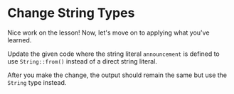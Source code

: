 # Change String Types

Nice work on the lesson! Now, let's move on to applying what you've learned.

Update the given code where the string literal `announcement` is defined to use `String::from()` instead of a direct string literal.

After you make the change, the output should remain the same but use the `String` type instead.